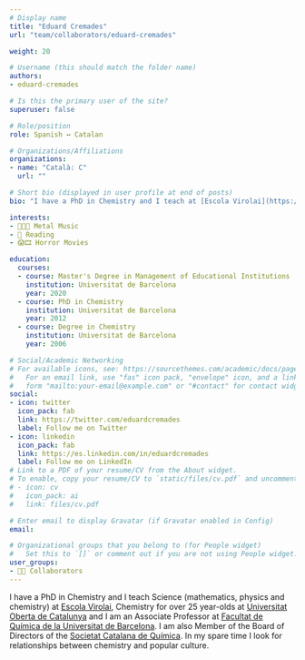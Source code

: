 ```yaml
---
# Display name
title: "Eduard Cremades"
url: "team/collaborators/eduard-cremades"

weight: 20

# Username (this should match the folder name)
authors:
- eduard-cremades

# Is this the primary user of the site?
superuser: false

# Role/position
role: Spanish ↔️ Catalan

# Organizations/Affiliations
organizations:
- name: "Català: C"
  url: ""

# Short bio (displayed in user profile at end of posts)
bio: "I have a PhD in Chemistry and I teach at [Escola Virolai](https://www.virolai.com/es/), at [Universitat Oberta de Catalunya](https://www.uoc.edu/portal/es/index.html) and at [Facultat de Química de la Universitat de Barcelona](https://www.ub.edu/portal/web/quimica)."

interests:
- 🤘🏼🎸 Metal Music
- 📖 Reading
- 😱🎞️ Horror Movies

education:
  courses:
  - course: Master's Degree in Management of Educational Institutions
    institution: Universitat de Barcelona
    year: 2020 
  - course: PhD in Chemistry
    institution: Universitat de Barcelona
    year: 2012
  - course: Degree in Chemistry
    institution: Universitat de Barcelona
    year: 2006

# Social/Academic Networking
# For available icons, see: https://sourcethemes.com/academic/docs/page-builder/#icons
#   For an email link, use "fas" icon pack, "envelope" icon, and a link in the
#   form "mailto:your-email@example.com" or "#contact" for contact widget.
social:
- icon: twitter
  icon_pack: fab
  link: https://twitter.com/eduardcremades
  label: Follow me on Twitter
- icon: linkedin
  icon_pack: fab
  link: https://es.linkedin.com/in/eduardcremades
  label: Follow me on LinkedIn  
# Link to a PDF of your resume/CV from the About widget.
# To enable, copy your resume/CV to `static/files/cv.pdf` and uncomment the lines below.
# - icon: cv
#   icon_pack: ai
#   link: files/cv.pdf

# Enter email to display Gravatar (if Gravatar enabled in Config)
email:

# Organizational groups that you belong to (for People widget)
#   Set this to `[]` or comment out if you are not using People widget.
user_groups:
- 🙌🏼 Collaborators
---
```


I have a PhD in Chemistry and I teach Science (mathematics, physics and chemistry) at [Escola Virolai](https://www.virolai.com/es/), Chemistry for over 25 year-olds at [Universitat Oberta de Catalunya](https://www.uoc.edu/portal/es/index.html) and I am an Associate Professor at [Facultat de Química de la Universitat de Barcelona](https://www.ub.edu/portal/web/quimica). I am also Member of the Board of Directors of the [Societat Catalana de Química](https://blogs.iec.cat/scq/). In my spare time I look for relationships between chemistry and popular culture.